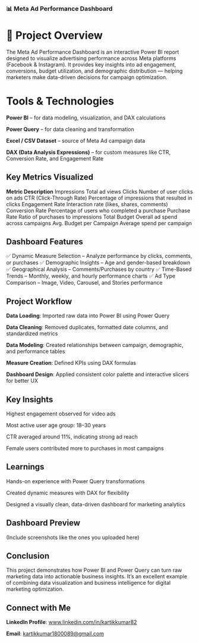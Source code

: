 ### 📊 Meta Ad Performance Dashboard
# 🧩 Project Overview

The Meta Ad Performance Dashboard is an interactive Power BI report designed to visualize advertising performance across Meta platforms (Facebook & Instagram).
It provides key insights into ad engagement, conversions, budget utilization, and demographic distribution — helping marketers make data-driven decisions for campaign optimization.

# Tools & Technologies

**Power BI** – for data modeling, visualization, and DAX calculations

**Power Query** – for data cleaning and transformation

**Excel / CSV Dataset** – source of Meta Ad campaign data

**DAX (Data Analysis Expressions)** – for custom measures like CTR, Conversion Rate, and Engagement Rate

## Key Metrics Visualized
**Metric	Description**
Impressions	Total ad views
Clicks	Number of user clicks on ads
CTR (Click-Through Rate)	Percentage of impressions that resulted in clicks
Engagement Rate	Interaction rate (likes, shares, comments)
Conversion Rate	Percentage of users who completed a purchase
Purchase Rate	Ratio of purchases to impressions
Total Budget	Overall ad spend across campaigns
Avg. Budget per Campaign	Average spend per campaign
## Dashboard Features

✅ Dynamic Measure Selection – Analyze performance by clicks, comments, or purchases
✅ Demographic Insights – Age and gender-based breakdown
✅ Geographical Analysis – Comments/Purchases by country
✅ Time-Based Trends – Monthly, weekly, and hourly performance charts
✅ Ad Type Comparison – Image, Video, Carousel, and Stories performance

## Project Workflow

**Data Loading**: Imported raw data into Power BI using Power Query

**Data Cleaning**: Removed duplicates, formatted date columns, and standardized metrics

**Data Modeling**: Created relationships between campaign, demographic, and performance tables

**Measure Creation**: Defined KPIs using DAX formulas

**Dashboard Design**: Applied consistent color palette and interactive slicers for better UX

## Key Insights

Highest engagement observed for video ads

Most active user age group: 18–30 years

CTR averaged around 11%, indicating strong ad reach

Female users contributed more to purchases in most campaigns

## Learnings

Hands-on experience with Power Query transformations

Created dynamic measures with DAX for flexibility

Designed a visually clean, data-driven dashboard for marketing analytics

## Dashboard Preview

(Include screenshots like the ones you uploaded here)

## Conclusion

This project demonstrates how Power BI and Power Query can turn raw marketing data into actionable business insights. It’s an excellent example of combining data visualization and business intelligence for digital marketing optimization.

## Connect with Me
**LinkedIn Profile**: www.linkedin.com/in/kartikkumar82

 **Email**: kartikkumar1800089@gmail.com
